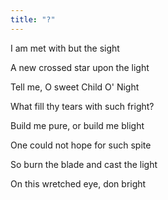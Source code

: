 ```yaml
---
title: "?"
---
```


I am met with but the sight

A new crossed star upon the light

Tell me, O sweet Child O' Night

What fill thy tears with such fright?


Build me pure, or build me blight

One could not hope for such spite

So burn the blade and cast the light

On this wretched eye, don bright

